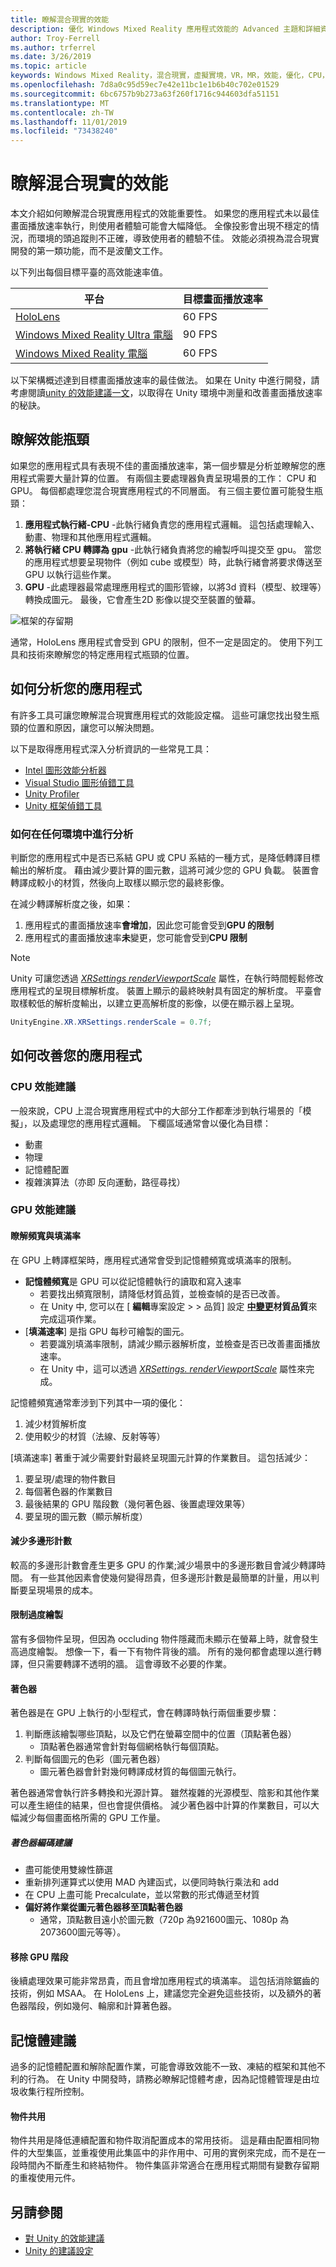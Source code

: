 ```yaml
---
title: 瞭解混合現實的效能
description: 優化 Windows Mixed Reality 應用程式效能的 Advanced 主題和詳細資料
author: Troy-Ferrell
ms.author: trferrel
ms.date: 3/26/2019
ms.topic: article
keywords: Windows Mixed Reality，混合現實，虛擬實境，VR，MR，效能，優化，CPU，GPU
ms.openlocfilehash: 7d8a0c95d59ec7e42e11bc1e1b6b40c702e01529
ms.sourcegitcommit: 6bc6757b9b273a63f260f1716c944603dfa51151
ms.translationtype: MT
ms.contentlocale: zh-TW
ms.lasthandoff: 11/01/2019
ms.locfileid: "73438240"
---
```

# <a name="understanding-performance-for-mixed-reality"></a>瞭解混合現實的效能

本文介紹如何瞭解混合現實應用程式的效能重要性。  如果您的應用程式未以最佳畫面播放速率執行，則使用者體驗可能會大幅降低。 全像投影會出現不穩定的情況，而環境的頭追蹤則不正確，導致使用者的體驗不佳。 效能必須視為混合現實開發的第一類功能，而不是波蘭文工作。

以下列出每個目標平臺的高效能速率值。

| 平台 | 目標畫面播放速率 |
|----------|-------------------|
| [HoloLens](hololens-hardware-details.md) | 60 FPS |
| [Windows Mixed Reality Ultra 電腦](immersive-headset-hardware-details.md) | 90 FPS |
| [Windows Mixed Reality 電腦](immersive-headset-hardware-details.md) | 60 FPS |

以下架構概述達到目標畫面播放速率的最佳做法。 如果在 Unity 中進行開發，請考慮閱讀[unity 的效能建議一文](performance-recommendations-for-unity.md)，以取得在 Unity 環境中測量和改善畫面播放速率的秘訣。

## <a name="understanding-performance-bottlenecks"></a>瞭解效能瓶頸

如果您的應用程式具有表現不佳的畫面播放速率，第一個步驟是分析並瞭解您的應用程式需要大量計算的位置。 有兩個主要處理器負責呈現場景的工作： CPU 和 GPU。 每個都處理您混合現實應用程式的不同層面。 有三個主要位置可能發生瓶頸： 

1. **應用程式執行緒-CPU** -此執行緒負責您的應用程式邏輯。 這包括處理輸入、動畫、物理和其他應用程式邏輯。
2. **將執行緒 CPU 轉譯為 gpu** -此執行緒負責將您的繪製呼叫提交至 gpu。 當您的應用程式想要呈現物件（例如 cube 或模型）時，此執行緒會將要求傳送至 GPU 以執行這些作業。
3. **GPU** -此處理器最常處理應用程式的圖形管線，以將3d 資料（模型、紋理等）轉換成圖元。 最後，它會產生2D 影像以提交至裝置的螢幕。

![框架的存留期](images/lifetime-of-a-frame.png)

通常，HoloLens 應用程式會受到 GPU 的限制，但不一定是固定的。 使用下列工具和技術來瞭解您的特定應用程式瓶頸的位置。

## <a name="how-to-analyze-your-application"></a>如何分析您的應用程式

有許多工具可讓您瞭解混合現實應用程式的效能設定檔。 這些可讓您找出發生瓶頸的位置和原因，讓您可以解決問題。

以下是取得應用程式深入分析資訊的一些常見工具：
- [Intel 圖形效能分析器](https://software.intel.com/gpa)
- [Visual Studio 圖形偵錯工具](https://docs.microsoft.com/visualstudio/debugger/graphics/visual-studio-graphics-diagnostics?view=vs-2017)
- [Unity Profiler](https://docs.unity3d.com/Manual/Profiler.html)
- [Unity 框架偵錯工具](https://docs.unity3d.com/Manual/FrameDebugger.html)

### <a name="how-to-profile-in-any-environment"></a>如何在任何環境中進行分析

判斷您的應用程式中是否已系結 GPU 或 CPU 系結的一種方式，是降低轉譯目標輸出的解析度。 藉由減少要計算的圖元數，這將可減少您的 GPU 負載。 裝置會轉譯成較小的材質，然後向上取樣以顯示您的最終影像。

在減少轉譯解析度之後，如果：
1) 應用程式的畫面播放速率**會增加**，因此您可能會受到**GPU 的限制**
1) 應用程式的畫面播放速率**未**變更，您可能會受到**CPU 限制**

>[!NOTE]
>Unity 可讓您透過 *[XRSettings renderViewportScale](https://docs.unity3d.com/ScriptReference/XR.XRSettings-renderViewportScale.html)* 屬性，在執行時間輕鬆修改應用程式的呈現目標解析度。 裝置上顯示的最終映射具有固定的解析度。 平臺會取樣較低的解析度輸出，以建立更高解析度的影像，以便在顯示器上呈現。 
>
>```CS
>UnityEngine.XR.XRSettings.renderScale = 0.7f;
>```

## <a name="how-to-improve-your-application"></a>如何改善您的應用程式

### <a name="cpu-performance-recommendations"></a>CPU 效能建議

一般來說，CPU 上混合現實應用程式中的大部分工作都牽涉到執行場景的「模擬」，以及處理您的應用程式邏輯。 下欄區域通常會以優化為目標：

- 動畫
- 物理
- 記憶體配置
- 複雜演算法（亦即 反向運動，路徑尋找）

### <a name="gpu-performance-recommendations"></a>GPU 效能建議

#### <a name="understanding-bandwidth-vs-fill-rate"></a>瞭解頻寬與填滿率
在 GPU 上轉譯框架時，應用程式通常會受到記憶體頻寬或填滿率的限制。

- **記憶體頻寬**是 GPU 可以從記憶體執行的讀取和寫入速率
    - 若要找出頻寬限制，請降低材質品質，並檢查幀的是否已改善。
    - 在 Unity 中, 您可以在 [ **編輯**專案設定 >  > 品質] 設定 **[中變更](https://docs.unity3d.com/Manual/class-QualitySettings.html)材質品質**來完成這項作業。
- [**填滿速率**] 是指 GPU 每秒可繪製的圖元。
    - 若要識別填滿率限制，請減少顯示器解析度，並檢查是否已改善畫面播放速率。 
    - 在 Unity 中，這可以透過 *[XRSettings. renderViewportScale](https://docs.unity3d.com/ScriptReference/XR.XRSettings-renderViewportScale.html)* 屬性來完成。

記憶體頻寬通常牽涉到下列其中一項的優化：
1) 減少材質解析度
2) 使用較少的材質（法線、反射等等）

[填滿速率] 著重于減少需要針對最終呈現圖元計算的作業數目。 這包括減少：
1) 要呈現/處理的物件數目
2) 每個著色器的作業數目
3) 最後結果的 GPU 階段數（幾何著色器、後置處理效果等）
4) 要呈現的圖元數（顯示解析度）

#### <a name="reduce-polygon-count"></a>減少多邊形計數
較高的多邊形計數會產生更多 GPU 的作業;減少場景中的多邊形數目會減少轉譯時間。 有一些其他因素會使幾何變得昂貴，但多邊形計數是最簡單的計量，用以判斷要呈現場景的成本。

#### <a name="limit-overdraw"></a>限制過度繪製

當有多個物件呈現，但因為 occluding 物件隱藏而未顯示在螢幕上時，就會發生高過度繪製。 想像一下，看一下有物件背後的牆。 所有的幾何都會處理以進行轉譯，但只需要轉譯不透明的牆。 這會導致不必要的作業。

#### <a name="shaders"></a>著色器

著色器是在 GPU 上執行的小型程式，會在轉譯時執行兩個重要步驟：
1) 判斷應該繪製哪些頂點，以及它們在螢幕空間中的位置（頂點著色器）
    - 頂點著色器通常會針對每個網格執行每個頂點。
2) 判斷每個圖元的色彩（圖元著色器）
    - 圖元著色器會針對幾何轉譯成材質的每個圖元執行。

著色器通常會執行許多轉換和光源計算。 雖然複雜的光源模型、陰影和其他作業可以產生絕佳的結果，但也會提供價格。 減少著色器中計算的作業數目，可以大幅減少每個畫面格所需的 GPU 工作量。

##### <a name="shader-coding-recommendations"></a>著色器編碼建議

- 盡可能使用雙線性篩選
- 重新排列運算式以使用 MAD 內建函式，以便同時執行乘法和 add
- 在 CPU 上盡可能 Precalculate，並以常數的形式傳遞至材質
- **偏好將作業從圖元著色器移至頂點著色器**
    - 通常，頂點數目遠小於圖元數（720p 為921600圖元、1080p 為2073600圖元等等）。

#### <a name="remove-gpu-stages"></a>移除 GPU 階段
後續處理效果可能非常昂貴，而且會增加應用程式的填滿率。 這包括消除鋸齒的技術，例如 MSAA。 在 HoloLens 上，建議您完全避免這些技術，以及額外的著色器階段，例如幾何、輪廓和計算著色器。

## <a name="memory-recommendations"></a>記憶體建議
過多的記憶體配置和解除配置作業，可能會導致效能不一致、凍結的框架和其他不利的行為。 在 Unity 中開發時，請務必瞭解記憶體考慮，因為記憶體管理是由垃圾收集行程所控制。

#### <a name="object-pooling"></a>物件共用

物件共用是降低連續配置和物件取消配置成本的常用技術。 這是藉由配置相同物件的大型集區，並重複使用此集區中的非作用中、可用的實例來完成，而不是在一段時間內不斷產生和終結物件。 物件集區非常適合在應用程式期間有變數存留期的重複使用元件。

## <a name="see-also"></a>另請參閱
- [對 Unity 的效能建議](performance-recommendations-for-unity.md)
- [Unity 的建議設定](recommended-settings-for-unity.md)
